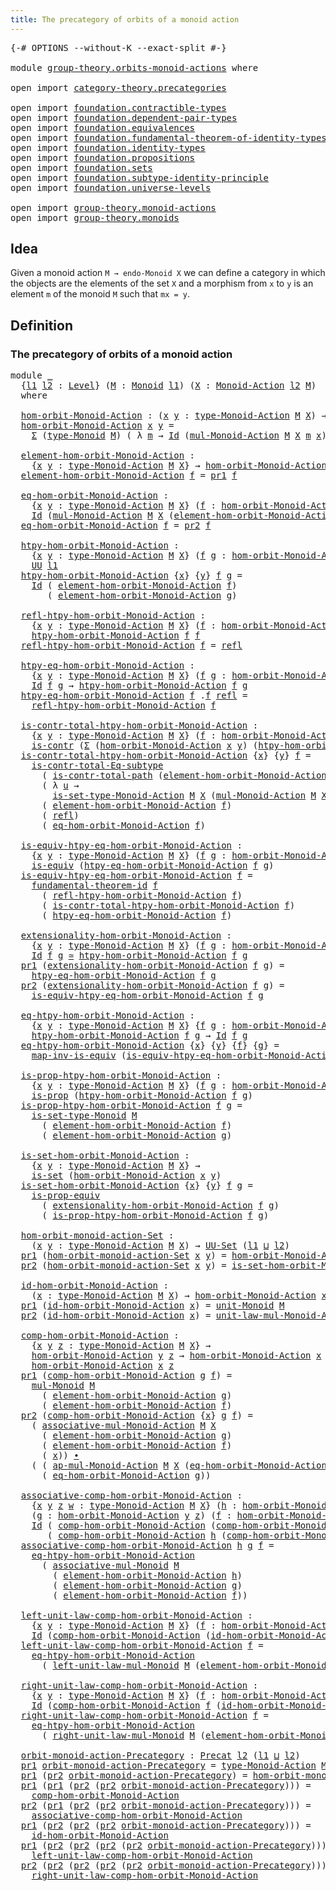 ```yaml
---
title: The precategory of orbits of a monoid action
---
```


<pre class="Agda"><a id="70" class="Symbol">{-#</a> <a id="74" class="Keyword">OPTIONS</a> <a id="82" class="Pragma">--without-K</a> <a id="94" class="Pragma">--exact-split</a> <a id="108" class="Symbol">#-}</a>

<a id="113" class="Keyword">module</a> <a id="120" href="group-theory.orbits-monoid-actions.html" class="Module">group-theory.orbits-monoid-actions</a> <a id="155" class="Keyword">where</a>

<a id="162" class="Keyword">open</a> <a id="167" class="Keyword">import</a> <a id="174" href="category-theory.precategories.html" class="Module">category-theory.precategories</a>

<a id="205" class="Keyword">open</a> <a id="210" class="Keyword">import</a> <a id="217" href="foundation.contractible-types.html" class="Module">foundation.contractible-types</a>
<a id="247" class="Keyword">open</a> <a id="252" class="Keyword">import</a> <a id="259" href="foundation.dependent-pair-types.html" class="Module">foundation.dependent-pair-types</a>
<a id="291" class="Keyword">open</a> <a id="296" class="Keyword">import</a> <a id="303" href="foundation.equivalences.html" class="Module">foundation.equivalences</a>
<a id="327" class="Keyword">open</a> <a id="332" class="Keyword">import</a> <a id="339" href="foundation.fundamental-theorem-of-identity-types.html" class="Module">foundation.fundamental-theorem-of-identity-types</a>
<a id="388" class="Keyword">open</a> <a id="393" class="Keyword">import</a> <a id="400" href="foundation.identity-types.html" class="Module">foundation.identity-types</a>
<a id="426" class="Keyword">open</a> <a id="431" class="Keyword">import</a> <a id="438" href="foundation.propositions.html" class="Module">foundation.propositions</a>
<a id="462" class="Keyword">open</a> <a id="467" class="Keyword">import</a> <a id="474" href="foundation.sets.html" class="Module">foundation.sets</a>
<a id="490" class="Keyword">open</a> <a id="495" class="Keyword">import</a> <a id="502" href="foundation.subtype-identity-principle.html" class="Module">foundation.subtype-identity-principle</a>
<a id="540" class="Keyword">open</a> <a id="545" class="Keyword">import</a> <a id="552" href="foundation.universe-levels.html" class="Module">foundation.universe-levels</a>

<a id="580" class="Keyword">open</a> <a id="585" class="Keyword">import</a> <a id="592" href="group-theory.monoid-actions.html" class="Module">group-theory.monoid-actions</a>
<a id="620" class="Keyword">open</a> <a id="625" class="Keyword">import</a> <a id="632" href="group-theory.monoids.html" class="Module">group-theory.monoids</a>
</pre>
## Idea

Given a monoid action `M → endo-Monoid X` we can define a category in which the objects are the elements of the set `X` and a morphism from `x` to `y` is an element `m` of the monoid `M` such that `mx = y`.

## Definition

### The precategory of orbits of a monoid action

<pre class="Agda"><a id="948" class="Keyword">module</a> <a id="955" href="group-theory.orbits-monoid-actions.html#955" class="Module">_</a>
  <a id="959" class="Symbol">{</a><a id="960" href="group-theory.orbits-monoid-actions.html#960" class="Bound">l1</a> <a id="963" href="group-theory.orbits-monoid-actions.html#963" class="Bound">l2</a> <a id="966" class="Symbol">:</a> <a id="968" href="Agda.Primitive.html#597" class="Postulate">Level</a><a id="973" class="Symbol">}</a> <a id="975" class="Symbol">(</a><a id="976" href="group-theory.orbits-monoid-actions.html#976" class="Bound">M</a> <a id="978" class="Symbol">:</a> <a id="980" href="group-theory.monoids.html#1007" class="Function">Monoid</a> <a id="987" href="group-theory.orbits-monoid-actions.html#960" class="Bound">l1</a><a id="989" class="Symbol">)</a> <a id="991" class="Symbol">(</a><a id="992" href="group-theory.orbits-monoid-actions.html#992" class="Bound">X</a> <a id="994" class="Symbol">:</a> <a id="996" href="group-theory.monoid-actions.html#607" class="Function">Monoid-Action</a> <a id="1010" href="group-theory.orbits-monoid-actions.html#963" class="Bound">l2</a> <a id="1013" href="group-theory.orbits-monoid-actions.html#976" class="Bound">M</a><a id="1014" class="Symbol">)</a>
  <a id="1018" class="Keyword">where</a>

  <a id="1027" href="group-theory.orbits-monoid-actions.html#1027" class="Function">hom-orbit-Monoid-Action</a> <a id="1051" class="Symbol">:</a> <a id="1053" class="Symbol">(</a><a id="1054" href="group-theory.orbits-monoid-actions.html#1054" class="Bound">x</a> <a id="1056" href="group-theory.orbits-monoid-actions.html#1056" class="Bound">y</a> <a id="1058" class="Symbol">:</a> <a id="1060" href="group-theory.monoid-actions.html#894" class="Function">type-Monoid-Action</a> <a id="1079" href="group-theory.orbits-monoid-actions.html#976" class="Bound">M</a> <a id="1081" href="group-theory.orbits-monoid-actions.html#992" class="Bound">X</a><a id="1082" class="Symbol">)</a> <a id="1084" class="Symbol">→</a> <a id="1086" href="foundation-core.universe-levels.html#235" class="Primitive">UU</a> <a id="1089" class="Symbol">(</a><a id="1090" href="group-theory.orbits-monoid-actions.html#960" class="Bound">l1</a> <a id="1093" href="Agda.Primitive.html#810" class="Primitive Operator">⊔</a> <a id="1095" href="group-theory.orbits-monoid-actions.html#963" class="Bound">l2</a><a id="1097" class="Symbol">)</a>
  <a id="1101" href="group-theory.orbits-monoid-actions.html#1027" class="Function">hom-orbit-Monoid-Action</a> <a id="1125" href="group-theory.orbits-monoid-actions.html#1125" class="Bound">x</a> <a id="1127" href="group-theory.orbits-monoid-actions.html#1127" class="Bound">y</a> <a id="1129" class="Symbol">=</a>
    <a id="1135" href="foundation-core.dependent-pair-types.html#515" class="Record">Σ</a> <a id="1137" class="Symbol">(</a><a id="1138" href="group-theory.monoids.html#1182" class="Function">type-Monoid</a> <a id="1150" href="group-theory.orbits-monoid-actions.html#976" class="Bound">M</a><a id="1151" class="Symbol">)</a> <a id="1153" class="Symbol">(</a> <a id="1155" class="Symbol">λ</a> <a id="1157" href="group-theory.orbits-monoid-actions.html#1157" class="Bound">m</a> <a id="1159" class="Symbol">→</a> <a id="1161" href="foundation-core.identity-types.html#1767" class="Datatype">Id</a> <a id="1164" class="Symbol">(</a><a id="1165" href="group-theory.monoid-actions.html#1095" class="Function">mul-Monoid-Action</a> <a id="1183" href="group-theory.orbits-monoid-actions.html#976" class="Bound">M</a> <a id="1185" href="group-theory.orbits-monoid-actions.html#992" class="Bound">X</a> <a id="1187" href="group-theory.orbits-monoid-actions.html#1157" class="Bound">m</a> <a id="1189" href="group-theory.orbits-monoid-actions.html#1125" class="Bound">x</a><a id="1190" class="Symbol">)</a> <a id="1192" href="group-theory.orbits-monoid-actions.html#1127" class="Bound">y</a><a id="1193" class="Symbol">)</a>

  <a id="1198" href="group-theory.orbits-monoid-actions.html#1198" class="Function">element-hom-orbit-Monoid-Action</a> <a id="1230" class="Symbol">:</a>
    <a id="1236" class="Symbol">{</a><a id="1237" href="group-theory.orbits-monoid-actions.html#1237" class="Bound">x</a> <a id="1239" href="group-theory.orbits-monoid-actions.html#1239" class="Bound">y</a> <a id="1241" class="Symbol">:</a> <a id="1243" href="group-theory.monoid-actions.html#894" class="Function">type-Monoid-Action</a> <a id="1262" href="group-theory.orbits-monoid-actions.html#976" class="Bound">M</a> <a id="1264" href="group-theory.orbits-monoid-actions.html#992" class="Bound">X</a><a id="1265" class="Symbol">}</a> <a id="1267" class="Symbol">→</a> <a id="1269" href="group-theory.orbits-monoid-actions.html#1027" class="Function">hom-orbit-Monoid-Action</a> <a id="1293" href="group-theory.orbits-monoid-actions.html#1237" class="Bound">x</a> <a id="1295" href="group-theory.orbits-monoid-actions.html#1239" class="Bound">y</a> <a id="1297" class="Symbol">→</a> <a id="1299" href="group-theory.monoids.html#1182" class="Function">type-Monoid</a> <a id="1311" href="group-theory.orbits-monoid-actions.html#976" class="Bound">M</a>
  <a id="1315" href="group-theory.orbits-monoid-actions.html#1198" class="Function">element-hom-orbit-Monoid-Action</a> <a id="1347" href="group-theory.orbits-monoid-actions.html#1347" class="Bound">f</a> <a id="1349" class="Symbol">=</a> <a id="1351" href="foundation-core.dependent-pair-types.html#605" class="Field">pr1</a> <a id="1355" href="group-theory.orbits-monoid-actions.html#1347" class="Bound">f</a>

  <a id="1360" href="group-theory.orbits-monoid-actions.html#1360" class="Function">eq-hom-orbit-Monoid-Action</a> <a id="1387" class="Symbol">:</a>
    <a id="1393" class="Symbol">{</a><a id="1394" href="group-theory.orbits-monoid-actions.html#1394" class="Bound">x</a> <a id="1396" href="group-theory.orbits-monoid-actions.html#1396" class="Bound">y</a> <a id="1398" class="Symbol">:</a> <a id="1400" href="group-theory.monoid-actions.html#894" class="Function">type-Monoid-Action</a> <a id="1419" href="group-theory.orbits-monoid-actions.html#976" class="Bound">M</a> <a id="1421" href="group-theory.orbits-monoid-actions.html#992" class="Bound">X</a><a id="1422" class="Symbol">}</a> <a id="1424" class="Symbol">(</a><a id="1425" href="group-theory.orbits-monoid-actions.html#1425" class="Bound">f</a> <a id="1427" class="Symbol">:</a> <a id="1429" href="group-theory.orbits-monoid-actions.html#1027" class="Function">hom-orbit-Monoid-Action</a> <a id="1453" href="group-theory.orbits-monoid-actions.html#1394" class="Bound">x</a> <a id="1455" href="group-theory.orbits-monoid-actions.html#1396" class="Bound">y</a><a id="1456" class="Symbol">)</a> <a id="1458" class="Symbol">→</a>
    <a id="1464" href="foundation-core.identity-types.html#1767" class="Datatype">Id</a> <a id="1467" class="Symbol">(</a><a id="1468" href="group-theory.monoid-actions.html#1095" class="Function">mul-Monoid-Action</a> <a id="1486" href="group-theory.orbits-monoid-actions.html#976" class="Bound">M</a> <a id="1488" href="group-theory.orbits-monoid-actions.html#992" class="Bound">X</a> <a id="1490" class="Symbol">(</a><a id="1491" href="group-theory.orbits-monoid-actions.html#1198" class="Function">element-hom-orbit-Monoid-Action</a> <a id="1523" href="group-theory.orbits-monoid-actions.html#1425" class="Bound">f</a><a id="1524" class="Symbol">)</a> <a id="1526" href="group-theory.orbits-monoid-actions.html#1394" class="Bound">x</a><a id="1527" class="Symbol">)</a> <a id="1529" href="group-theory.orbits-monoid-actions.html#1396" class="Bound">y</a>
  <a id="1533" href="group-theory.orbits-monoid-actions.html#1360" class="Function">eq-hom-orbit-Monoid-Action</a> <a id="1560" href="group-theory.orbits-monoid-actions.html#1560" class="Bound">f</a> <a id="1562" class="Symbol">=</a> <a id="1564" href="foundation-core.dependent-pair-types.html#617" class="Field">pr2</a> <a id="1568" href="group-theory.orbits-monoid-actions.html#1560" class="Bound">f</a>

  <a id="1573" href="group-theory.orbits-monoid-actions.html#1573" class="Function">htpy-hom-orbit-Monoid-Action</a> <a id="1602" class="Symbol">:</a>
    <a id="1608" class="Symbol">{</a><a id="1609" href="group-theory.orbits-monoid-actions.html#1609" class="Bound">x</a> <a id="1611" href="group-theory.orbits-monoid-actions.html#1611" class="Bound">y</a> <a id="1613" class="Symbol">:</a> <a id="1615" href="group-theory.monoid-actions.html#894" class="Function">type-Monoid-Action</a> <a id="1634" href="group-theory.orbits-monoid-actions.html#976" class="Bound">M</a> <a id="1636" href="group-theory.orbits-monoid-actions.html#992" class="Bound">X</a><a id="1637" class="Symbol">}</a> <a id="1639" class="Symbol">(</a><a id="1640" href="group-theory.orbits-monoid-actions.html#1640" class="Bound">f</a> <a id="1642" href="group-theory.orbits-monoid-actions.html#1642" class="Bound">g</a> <a id="1644" class="Symbol">:</a> <a id="1646" href="group-theory.orbits-monoid-actions.html#1027" class="Function">hom-orbit-Monoid-Action</a> <a id="1670" href="group-theory.orbits-monoid-actions.html#1609" class="Bound">x</a> <a id="1672" href="group-theory.orbits-monoid-actions.html#1611" class="Bound">y</a><a id="1673" class="Symbol">)</a> <a id="1675" class="Symbol">→</a>
    <a id="1681" href="foundation-core.universe-levels.html#235" class="Primitive">UU</a> <a id="1684" href="group-theory.orbits-monoid-actions.html#960" class="Bound">l1</a>
  <a id="1689" href="group-theory.orbits-monoid-actions.html#1573" class="Function">htpy-hom-orbit-Monoid-Action</a> <a id="1718" class="Symbol">{</a><a id="1719" href="group-theory.orbits-monoid-actions.html#1719" class="Bound">x</a><a id="1720" class="Symbol">}</a> <a id="1722" class="Symbol">{</a><a id="1723" href="group-theory.orbits-monoid-actions.html#1723" class="Bound">y</a><a id="1724" class="Symbol">}</a> <a id="1726" href="group-theory.orbits-monoid-actions.html#1726" class="Bound">f</a> <a id="1728" href="group-theory.orbits-monoid-actions.html#1728" class="Bound">g</a> <a id="1730" class="Symbol">=</a>
    <a id="1736" href="foundation-core.identity-types.html#1767" class="Datatype">Id</a> <a id="1739" class="Symbol">(</a> <a id="1741" href="group-theory.orbits-monoid-actions.html#1198" class="Function">element-hom-orbit-Monoid-Action</a> <a id="1773" href="group-theory.orbits-monoid-actions.html#1726" class="Bound">f</a><a id="1774" class="Symbol">)</a>
       <a id="1783" class="Symbol">(</a> <a id="1785" href="group-theory.orbits-monoid-actions.html#1198" class="Function">element-hom-orbit-Monoid-Action</a> <a id="1817" href="group-theory.orbits-monoid-actions.html#1728" class="Bound">g</a><a id="1818" class="Symbol">)</a>

  <a id="1823" href="group-theory.orbits-monoid-actions.html#1823" class="Function">refl-htpy-hom-orbit-Monoid-Action</a> <a id="1857" class="Symbol">:</a>
    <a id="1863" class="Symbol">{</a><a id="1864" href="group-theory.orbits-monoid-actions.html#1864" class="Bound">x</a> <a id="1866" href="group-theory.orbits-monoid-actions.html#1866" class="Bound">y</a> <a id="1868" class="Symbol">:</a> <a id="1870" href="group-theory.monoid-actions.html#894" class="Function">type-Monoid-Action</a> <a id="1889" href="group-theory.orbits-monoid-actions.html#976" class="Bound">M</a> <a id="1891" href="group-theory.orbits-monoid-actions.html#992" class="Bound">X</a><a id="1892" class="Symbol">}</a> <a id="1894" class="Symbol">(</a><a id="1895" href="group-theory.orbits-monoid-actions.html#1895" class="Bound">f</a> <a id="1897" class="Symbol">:</a> <a id="1899" href="group-theory.orbits-monoid-actions.html#1027" class="Function">hom-orbit-Monoid-Action</a> <a id="1923" href="group-theory.orbits-monoid-actions.html#1864" class="Bound">x</a> <a id="1925" href="group-theory.orbits-monoid-actions.html#1866" class="Bound">y</a><a id="1926" class="Symbol">)</a> <a id="1928" class="Symbol">→</a>
    <a id="1934" href="group-theory.orbits-monoid-actions.html#1573" class="Function">htpy-hom-orbit-Monoid-Action</a> <a id="1963" href="group-theory.orbits-monoid-actions.html#1895" class="Bound">f</a> <a id="1965" href="group-theory.orbits-monoid-actions.html#1895" class="Bound">f</a>
  <a id="1969" href="group-theory.orbits-monoid-actions.html#1823" class="Function">refl-htpy-hom-orbit-Monoid-Action</a> <a id="2003" href="group-theory.orbits-monoid-actions.html#2003" class="Bound">f</a> <a id="2005" class="Symbol">=</a> <a id="2007" href="foundation-core.identity-types.html#1820" class="InductiveConstructor">refl</a>

  <a id="2015" href="group-theory.orbits-monoid-actions.html#2015" class="Function">htpy-eq-hom-orbit-Monoid-Action</a> <a id="2047" class="Symbol">:</a>
    <a id="2053" class="Symbol">{</a><a id="2054" href="group-theory.orbits-monoid-actions.html#2054" class="Bound">x</a> <a id="2056" href="group-theory.orbits-monoid-actions.html#2056" class="Bound">y</a> <a id="2058" class="Symbol">:</a> <a id="2060" href="group-theory.monoid-actions.html#894" class="Function">type-Monoid-Action</a> <a id="2079" href="group-theory.orbits-monoid-actions.html#976" class="Bound">M</a> <a id="2081" href="group-theory.orbits-monoid-actions.html#992" class="Bound">X</a><a id="2082" class="Symbol">}</a> <a id="2084" class="Symbol">(</a><a id="2085" href="group-theory.orbits-monoid-actions.html#2085" class="Bound">f</a> <a id="2087" href="group-theory.orbits-monoid-actions.html#2087" class="Bound">g</a> <a id="2089" class="Symbol">:</a> <a id="2091" href="group-theory.orbits-monoid-actions.html#1027" class="Function">hom-orbit-Monoid-Action</a> <a id="2115" href="group-theory.orbits-monoid-actions.html#2054" class="Bound">x</a> <a id="2117" href="group-theory.orbits-monoid-actions.html#2056" class="Bound">y</a><a id="2118" class="Symbol">)</a> <a id="2120" class="Symbol">→</a>
    <a id="2126" href="foundation-core.identity-types.html#1767" class="Datatype">Id</a> <a id="2129" href="group-theory.orbits-monoid-actions.html#2085" class="Bound">f</a> <a id="2131" href="group-theory.orbits-monoid-actions.html#2087" class="Bound">g</a> <a id="2133" class="Symbol">→</a> <a id="2135" href="group-theory.orbits-monoid-actions.html#1573" class="Function">htpy-hom-orbit-Monoid-Action</a> <a id="2164" href="group-theory.orbits-monoid-actions.html#2085" class="Bound">f</a> <a id="2166" href="group-theory.orbits-monoid-actions.html#2087" class="Bound">g</a>
  <a id="2170" href="group-theory.orbits-monoid-actions.html#2015" class="Function">htpy-eq-hom-orbit-Monoid-Action</a> <a id="2202" href="group-theory.orbits-monoid-actions.html#2202" class="Bound">f</a> <a id="2204" class="DottedPattern Symbol">.</a><a id="2205" href="group-theory.orbits-monoid-actions.html#2202" class="DottedPattern Bound">f</a> <a id="2207" href="foundation-core.identity-types.html#1820" class="InductiveConstructor">refl</a> <a id="2212" class="Symbol">=</a>
    <a id="2218" href="group-theory.orbits-monoid-actions.html#1823" class="Function">refl-htpy-hom-orbit-Monoid-Action</a> <a id="2252" href="group-theory.orbits-monoid-actions.html#2202" class="Bound">f</a>

  <a id="2257" href="group-theory.orbits-monoid-actions.html#2257" class="Function">is-contr-total-htpy-hom-orbit-Monoid-Action</a> <a id="2301" class="Symbol">:</a>
    <a id="2307" class="Symbol">{</a><a id="2308" href="group-theory.orbits-monoid-actions.html#2308" class="Bound">x</a> <a id="2310" href="group-theory.orbits-monoid-actions.html#2310" class="Bound">y</a> <a id="2312" class="Symbol">:</a> <a id="2314" href="group-theory.monoid-actions.html#894" class="Function">type-Monoid-Action</a> <a id="2333" href="group-theory.orbits-monoid-actions.html#976" class="Bound">M</a> <a id="2335" href="group-theory.orbits-monoid-actions.html#992" class="Bound">X</a><a id="2336" class="Symbol">}</a> <a id="2338" class="Symbol">(</a><a id="2339" href="group-theory.orbits-monoid-actions.html#2339" class="Bound">f</a> <a id="2341" class="Symbol">:</a> <a id="2343" href="group-theory.orbits-monoid-actions.html#1027" class="Function">hom-orbit-Monoid-Action</a> <a id="2367" href="group-theory.orbits-monoid-actions.html#2308" class="Bound">x</a> <a id="2369" href="group-theory.orbits-monoid-actions.html#2310" class="Bound">y</a><a id="2370" class="Symbol">)</a> <a id="2372" class="Symbol">→</a>
    <a id="2378" href="foundation-core.contractible-types.html#1006" class="Function">is-contr</a> <a id="2387" class="Symbol">(</a><a id="2388" href="foundation-core.dependent-pair-types.html#515" class="Record">Σ</a> <a id="2390" class="Symbol">(</a><a id="2391" href="group-theory.orbits-monoid-actions.html#1027" class="Function">hom-orbit-Monoid-Action</a> <a id="2415" href="group-theory.orbits-monoid-actions.html#2308" class="Bound">x</a> <a id="2417" href="group-theory.orbits-monoid-actions.html#2310" class="Bound">y</a><a id="2418" class="Symbol">)</a> <a id="2420" class="Symbol">(</a><a id="2421" href="group-theory.orbits-monoid-actions.html#1573" class="Function">htpy-hom-orbit-Monoid-Action</a> <a id="2450" href="group-theory.orbits-monoid-actions.html#2339" class="Bound">f</a><a id="2451" class="Symbol">))</a>
  <a id="2456" href="group-theory.orbits-monoid-actions.html#2257" class="Function">is-contr-total-htpy-hom-orbit-Monoid-Action</a> <a id="2500" class="Symbol">{</a><a id="2501" href="group-theory.orbits-monoid-actions.html#2501" class="Bound">x</a><a id="2502" class="Symbol">}</a> <a id="2504" class="Symbol">{</a><a id="2505" href="group-theory.orbits-monoid-actions.html#2505" class="Bound">y</a><a id="2506" class="Symbol">}</a> <a id="2508" href="group-theory.orbits-monoid-actions.html#2508" class="Bound">f</a> <a id="2510" class="Symbol">=</a>
    <a id="2516" href="foundation-core.subtype-identity-principle.html#1586" class="Function">is-contr-total-Eq-subtype</a>
      <a id="2548" class="Symbol">(</a> <a id="2550" href="foundation-core.contractible-types.html#2046" class="Function">is-contr-total-path</a> <a id="2570" class="Symbol">(</a><a id="2571" href="group-theory.orbits-monoid-actions.html#1198" class="Function">element-hom-orbit-Monoid-Action</a> <a id="2603" href="group-theory.orbits-monoid-actions.html#2508" class="Bound">f</a><a id="2604" class="Symbol">))</a>
      <a id="2613" class="Symbol">(</a> <a id="2615" class="Symbol">λ</a> <a id="2617" href="group-theory.orbits-monoid-actions.html#2617" class="Bound">u</a> <a id="2619" class="Symbol">→</a>
        <a id="2629" href="group-theory.monoid-actions.html#974" class="Function">is-set-type-Monoid-Action</a> <a id="2655" href="group-theory.orbits-monoid-actions.html#976" class="Bound">M</a> <a id="2657" href="group-theory.orbits-monoid-actions.html#992" class="Bound">X</a> <a id="2659" class="Symbol">(</a><a id="2660" href="group-theory.monoid-actions.html#1095" class="Function">mul-Monoid-Action</a> <a id="2678" href="group-theory.orbits-monoid-actions.html#976" class="Bound">M</a> <a id="2680" href="group-theory.orbits-monoid-actions.html#992" class="Bound">X</a> <a id="2682" href="group-theory.orbits-monoid-actions.html#2617" class="Bound">u</a> <a id="2684" href="group-theory.orbits-monoid-actions.html#2501" class="Bound">x</a><a id="2685" class="Symbol">)</a> <a id="2687" href="group-theory.orbits-monoid-actions.html#2505" class="Bound">y</a><a id="2688" class="Symbol">)</a>
      <a id="2696" class="Symbol">(</a> <a id="2698" href="group-theory.orbits-monoid-actions.html#1198" class="Function">element-hom-orbit-Monoid-Action</a> <a id="2730" href="group-theory.orbits-monoid-actions.html#2508" class="Bound">f</a><a id="2731" class="Symbol">)</a>
      <a id="2739" class="Symbol">(</a> <a id="2741" href="foundation-core.identity-types.html#1820" class="InductiveConstructor">refl</a><a id="2745" class="Symbol">)</a>
      <a id="2753" class="Symbol">(</a> <a id="2755" href="group-theory.orbits-monoid-actions.html#1360" class="Function">eq-hom-orbit-Monoid-Action</a> <a id="2782" href="group-theory.orbits-monoid-actions.html#2508" class="Bound">f</a><a id="2783" class="Symbol">)</a>

  <a id="2788" href="group-theory.orbits-monoid-actions.html#2788" class="Function">is-equiv-htpy-eq-hom-orbit-Monoid-Action</a> <a id="2829" class="Symbol">:</a>
    <a id="2835" class="Symbol">{</a><a id="2836" href="group-theory.orbits-monoid-actions.html#2836" class="Bound">x</a> <a id="2838" href="group-theory.orbits-monoid-actions.html#2838" class="Bound">y</a> <a id="2840" class="Symbol">:</a> <a id="2842" href="group-theory.monoid-actions.html#894" class="Function">type-Monoid-Action</a> <a id="2861" href="group-theory.orbits-monoid-actions.html#976" class="Bound">M</a> <a id="2863" href="group-theory.orbits-monoid-actions.html#992" class="Bound">X</a><a id="2864" class="Symbol">}</a> <a id="2866" class="Symbol">(</a><a id="2867" href="group-theory.orbits-monoid-actions.html#2867" class="Bound">f</a> <a id="2869" href="group-theory.orbits-monoid-actions.html#2869" class="Bound">g</a> <a id="2871" class="Symbol">:</a> <a id="2873" href="group-theory.orbits-monoid-actions.html#1027" class="Function">hom-orbit-Monoid-Action</a> <a id="2897" href="group-theory.orbits-monoid-actions.html#2836" class="Bound">x</a> <a id="2899" href="group-theory.orbits-monoid-actions.html#2838" class="Bound">y</a><a id="2900" class="Symbol">)</a> <a id="2902" class="Symbol">→</a>
    <a id="2908" href="foundation-core.equivalences.html#1556" class="Function">is-equiv</a> <a id="2917" class="Symbol">(</a><a id="2918" href="group-theory.orbits-monoid-actions.html#2015" class="Function">htpy-eq-hom-orbit-Monoid-Action</a> <a id="2950" href="group-theory.orbits-monoid-actions.html#2867" class="Bound">f</a> <a id="2952" href="group-theory.orbits-monoid-actions.html#2869" class="Bound">g</a><a id="2953" class="Symbol">)</a>
  <a id="2957" href="group-theory.orbits-monoid-actions.html#2788" class="Function">is-equiv-htpy-eq-hom-orbit-Monoid-Action</a> <a id="2998" href="group-theory.orbits-monoid-actions.html#2998" class="Bound">f</a> <a id="3000" class="Symbol">=</a>
    <a id="3006" href="foundation-core.fundamental-theorem-of-identity-types.html#1904" class="Function">fundamental-theorem-id</a> <a id="3029" href="group-theory.orbits-monoid-actions.html#2998" class="Bound">f</a>
      <a id="3037" class="Symbol">(</a> <a id="3039" href="group-theory.orbits-monoid-actions.html#1823" class="Function">refl-htpy-hom-orbit-Monoid-Action</a> <a id="3073" href="group-theory.orbits-monoid-actions.html#2998" class="Bound">f</a><a id="3074" class="Symbol">)</a>
      <a id="3082" class="Symbol">(</a> <a id="3084" href="group-theory.orbits-monoid-actions.html#2257" class="Function">is-contr-total-htpy-hom-orbit-Monoid-Action</a> <a id="3128" href="group-theory.orbits-monoid-actions.html#2998" class="Bound">f</a><a id="3129" class="Symbol">)</a>
      <a id="3137" class="Symbol">(</a> <a id="3139" href="group-theory.orbits-monoid-actions.html#2015" class="Function">htpy-eq-hom-orbit-Monoid-Action</a> <a id="3171" href="group-theory.orbits-monoid-actions.html#2998" class="Bound">f</a><a id="3172" class="Symbol">)</a>

  <a id="3177" href="group-theory.orbits-monoid-actions.html#3177" class="Function">extensionality-hom-orbit-Monoid-Action</a> <a id="3216" class="Symbol">:</a>
    <a id="3222" class="Symbol">{</a><a id="3223" href="group-theory.orbits-monoid-actions.html#3223" class="Bound">x</a> <a id="3225" href="group-theory.orbits-monoid-actions.html#3225" class="Bound">y</a> <a id="3227" class="Symbol">:</a> <a id="3229" href="group-theory.monoid-actions.html#894" class="Function">type-Monoid-Action</a> <a id="3248" href="group-theory.orbits-monoid-actions.html#976" class="Bound">M</a> <a id="3250" href="group-theory.orbits-monoid-actions.html#992" class="Bound">X</a><a id="3251" class="Symbol">}</a> <a id="3253" class="Symbol">(</a><a id="3254" href="group-theory.orbits-monoid-actions.html#3254" class="Bound">f</a> <a id="3256" href="group-theory.orbits-monoid-actions.html#3256" class="Bound">g</a> <a id="3258" class="Symbol">:</a> <a id="3260" href="group-theory.orbits-monoid-actions.html#1027" class="Function">hom-orbit-Monoid-Action</a> <a id="3284" href="group-theory.orbits-monoid-actions.html#3223" class="Bound">x</a> <a id="3286" href="group-theory.orbits-monoid-actions.html#3225" class="Bound">y</a><a id="3287" class="Symbol">)</a> <a id="3289" class="Symbol">→</a>
    <a id="3295" href="foundation-core.identity-types.html#1767" class="Datatype">Id</a> <a id="3298" href="group-theory.orbits-monoid-actions.html#3254" class="Bound">f</a> <a id="3300" href="group-theory.orbits-monoid-actions.html#3256" class="Bound">g</a> <a id="3302" href="foundation-core.equivalences.html#1621" class="Function Operator">≃</a> <a id="3304" href="group-theory.orbits-monoid-actions.html#1573" class="Function">htpy-hom-orbit-Monoid-Action</a> <a id="3333" href="group-theory.orbits-monoid-actions.html#3254" class="Bound">f</a> <a id="3335" href="group-theory.orbits-monoid-actions.html#3256" class="Bound">g</a>
  <a id="3339" href="foundation-core.dependent-pair-types.html#605" class="Field">pr1</a> <a id="3343" class="Symbol">(</a><a id="3344" href="group-theory.orbits-monoid-actions.html#3177" class="Function">extensionality-hom-orbit-Monoid-Action</a> <a id="3383" href="group-theory.orbits-monoid-actions.html#3383" class="Bound">f</a> <a id="3385" href="group-theory.orbits-monoid-actions.html#3385" class="Bound">g</a><a id="3386" class="Symbol">)</a> <a id="3388" class="Symbol">=</a>
    <a id="3394" href="group-theory.orbits-monoid-actions.html#2015" class="Function">htpy-eq-hom-orbit-Monoid-Action</a> <a id="3426" href="group-theory.orbits-monoid-actions.html#3383" class="Bound">f</a> <a id="3428" href="group-theory.orbits-monoid-actions.html#3385" class="Bound">g</a>
  <a id="3432" href="foundation-core.dependent-pair-types.html#617" class="Field">pr2</a> <a id="3436" class="Symbol">(</a><a id="3437" href="group-theory.orbits-monoid-actions.html#3177" class="Function">extensionality-hom-orbit-Monoid-Action</a> <a id="3476" href="group-theory.orbits-monoid-actions.html#3476" class="Bound">f</a> <a id="3478" href="group-theory.orbits-monoid-actions.html#3478" class="Bound">g</a><a id="3479" class="Symbol">)</a> <a id="3481" class="Symbol">=</a>
    <a id="3487" href="group-theory.orbits-monoid-actions.html#2788" class="Function">is-equiv-htpy-eq-hom-orbit-Monoid-Action</a> <a id="3528" href="group-theory.orbits-monoid-actions.html#3476" class="Bound">f</a> <a id="3530" href="group-theory.orbits-monoid-actions.html#3478" class="Bound">g</a>

  <a id="3535" href="group-theory.orbits-monoid-actions.html#3535" class="Function">eq-htpy-hom-orbit-Monoid-Action</a> <a id="3567" class="Symbol">:</a>
    <a id="3573" class="Symbol">{</a><a id="3574" href="group-theory.orbits-monoid-actions.html#3574" class="Bound">x</a> <a id="3576" href="group-theory.orbits-monoid-actions.html#3576" class="Bound">y</a> <a id="3578" class="Symbol">:</a> <a id="3580" href="group-theory.monoid-actions.html#894" class="Function">type-Monoid-Action</a> <a id="3599" href="group-theory.orbits-monoid-actions.html#976" class="Bound">M</a> <a id="3601" href="group-theory.orbits-monoid-actions.html#992" class="Bound">X</a><a id="3602" class="Symbol">}</a> <a id="3604" class="Symbol">{</a><a id="3605" href="group-theory.orbits-monoid-actions.html#3605" class="Bound">f</a> <a id="3607" href="group-theory.orbits-monoid-actions.html#3607" class="Bound">g</a> <a id="3609" class="Symbol">:</a> <a id="3611" href="group-theory.orbits-monoid-actions.html#1027" class="Function">hom-orbit-Monoid-Action</a> <a id="3635" href="group-theory.orbits-monoid-actions.html#3574" class="Bound">x</a> <a id="3637" href="group-theory.orbits-monoid-actions.html#3576" class="Bound">y</a><a id="3638" class="Symbol">}</a> <a id="3640" class="Symbol">→</a>
    <a id="3646" href="group-theory.orbits-monoid-actions.html#1573" class="Function">htpy-hom-orbit-Monoid-Action</a> <a id="3675" href="group-theory.orbits-monoid-actions.html#3605" class="Bound">f</a> <a id="3677" href="group-theory.orbits-monoid-actions.html#3607" class="Bound">g</a> <a id="3679" class="Symbol">→</a> <a id="3681" href="foundation-core.identity-types.html#1767" class="Datatype">Id</a> <a id="3684" href="group-theory.orbits-monoid-actions.html#3605" class="Bound">f</a> <a id="3686" href="group-theory.orbits-monoid-actions.html#3607" class="Bound">g</a>
  <a id="3690" href="group-theory.orbits-monoid-actions.html#3535" class="Function">eq-htpy-hom-orbit-Monoid-Action</a> <a id="3722" class="Symbol">{</a><a id="3723" href="group-theory.orbits-monoid-actions.html#3723" class="Bound">x</a><a id="3724" class="Symbol">}</a> <a id="3726" class="Symbol">{</a><a id="3727" href="group-theory.orbits-monoid-actions.html#3727" class="Bound">y</a><a id="3728" class="Symbol">}</a> <a id="3730" class="Symbol">{</a><a id="3731" href="group-theory.orbits-monoid-actions.html#3731" class="Bound">f</a><a id="3732" class="Symbol">}</a> <a id="3734" class="Symbol">{</a><a id="3735" href="group-theory.orbits-monoid-actions.html#3735" class="Bound">g</a><a id="3736" class="Symbol">}</a> <a id="3738" class="Symbol">=</a>
    <a id="3744" href="foundation-core.equivalences.html#4187" class="Function">map-inv-is-equiv</a> <a id="3761" class="Symbol">(</a><a id="3762" href="group-theory.orbits-monoid-actions.html#2788" class="Function">is-equiv-htpy-eq-hom-orbit-Monoid-Action</a> <a id="3803" href="group-theory.orbits-monoid-actions.html#3731" class="Bound">f</a> <a id="3805" href="group-theory.orbits-monoid-actions.html#3735" class="Bound">g</a><a id="3806" class="Symbol">)</a>

  <a id="3811" href="group-theory.orbits-monoid-actions.html#3811" class="Function">is-prop-htpy-hom-orbit-Monoid-Action</a> <a id="3848" class="Symbol">:</a>
    <a id="3854" class="Symbol">{</a><a id="3855" href="group-theory.orbits-monoid-actions.html#3855" class="Bound">x</a> <a id="3857" href="group-theory.orbits-monoid-actions.html#3857" class="Bound">y</a> <a id="3859" class="Symbol">:</a> <a id="3861" href="group-theory.monoid-actions.html#894" class="Function">type-Monoid-Action</a> <a id="3880" href="group-theory.orbits-monoid-actions.html#976" class="Bound">M</a> <a id="3882" href="group-theory.orbits-monoid-actions.html#992" class="Bound">X</a><a id="3883" class="Symbol">}</a> <a id="3885" class="Symbol">(</a><a id="3886" href="group-theory.orbits-monoid-actions.html#3886" class="Bound">f</a> <a id="3888" href="group-theory.orbits-monoid-actions.html#3888" class="Bound">g</a> <a id="3890" class="Symbol">:</a> <a id="3892" href="group-theory.orbits-monoid-actions.html#1027" class="Function">hom-orbit-Monoid-Action</a> <a id="3916" href="group-theory.orbits-monoid-actions.html#3855" class="Bound">x</a> <a id="3918" href="group-theory.orbits-monoid-actions.html#3857" class="Bound">y</a><a id="3919" class="Symbol">)</a> <a id="3921" class="Symbol">→</a>
    <a id="3927" href="foundation-core.propositions.html#1309" class="Function">is-prop</a> <a id="3935" class="Symbol">(</a><a id="3936" href="group-theory.orbits-monoid-actions.html#1573" class="Function">htpy-hom-orbit-Monoid-Action</a> <a id="3965" href="group-theory.orbits-monoid-actions.html#3886" class="Bound">f</a> <a id="3967" href="group-theory.orbits-monoid-actions.html#3888" class="Bound">g</a><a id="3968" class="Symbol">)</a>
  <a id="3972" href="group-theory.orbits-monoid-actions.html#3811" class="Function">is-prop-htpy-hom-orbit-Monoid-Action</a> <a id="4009" href="group-theory.orbits-monoid-actions.html#4009" class="Bound">f</a> <a id="4011" href="group-theory.orbits-monoid-actions.html#4011" class="Bound">g</a> <a id="4013" class="Symbol">=</a>
    <a id="4019" href="group-theory.monoids.html#1385" class="Function">is-set-type-Monoid</a> <a id="4038" href="group-theory.orbits-monoid-actions.html#976" class="Bound">M</a>
      <a id="4046" class="Symbol">(</a> <a id="4048" href="group-theory.orbits-monoid-actions.html#1198" class="Function">element-hom-orbit-Monoid-Action</a> <a id="4080" href="group-theory.orbits-monoid-actions.html#4009" class="Bound">f</a><a id="4081" class="Symbol">)</a>
      <a id="4089" class="Symbol">(</a> <a id="4091" href="group-theory.orbits-monoid-actions.html#1198" class="Function">element-hom-orbit-Monoid-Action</a> <a id="4123" href="group-theory.orbits-monoid-actions.html#4011" class="Bound">g</a><a id="4124" class="Symbol">)</a>

  <a id="4129" href="group-theory.orbits-monoid-actions.html#4129" class="Function">is-set-hom-orbit-Monoid-Action</a> <a id="4160" class="Symbol">:</a>
    <a id="4166" class="Symbol">{</a><a id="4167" href="group-theory.orbits-monoid-actions.html#4167" class="Bound">x</a> <a id="4169" href="group-theory.orbits-monoid-actions.html#4169" class="Bound">y</a> <a id="4171" class="Symbol">:</a> <a id="4173" href="group-theory.monoid-actions.html#894" class="Function">type-Monoid-Action</a> <a id="4192" href="group-theory.orbits-monoid-actions.html#976" class="Bound">M</a> <a id="4194" href="group-theory.orbits-monoid-actions.html#992" class="Bound">X</a><a id="4195" class="Symbol">}</a> <a id="4197" class="Symbol">→</a>
    <a id="4203" href="foundation-core.sets.html#1113" class="Function">is-set</a> <a id="4210" class="Symbol">(</a><a id="4211" href="group-theory.orbits-monoid-actions.html#1027" class="Function">hom-orbit-Monoid-Action</a> <a id="4235" href="group-theory.orbits-monoid-actions.html#4167" class="Bound">x</a> <a id="4237" href="group-theory.orbits-monoid-actions.html#4169" class="Bound">y</a><a id="4238" class="Symbol">)</a>
  <a id="4242" href="group-theory.orbits-monoid-actions.html#4129" class="Function">is-set-hom-orbit-Monoid-Action</a> <a id="4273" class="Symbol">{</a><a id="4274" href="group-theory.orbits-monoid-actions.html#4274" class="Bound">x</a><a id="4275" class="Symbol">}</a> <a id="4277" class="Symbol">{</a><a id="4278" href="group-theory.orbits-monoid-actions.html#4278" class="Bound">y</a><a id="4279" class="Symbol">}</a> <a id="4281" href="group-theory.orbits-monoid-actions.html#4281" class="Bound">f</a> <a id="4283" href="group-theory.orbits-monoid-actions.html#4283" class="Bound">g</a> <a id="4285" class="Symbol">=</a>
    <a id="4291" href="foundation-core.propositions.html#4526" class="Function">is-prop-equiv</a>
      <a id="4311" class="Symbol">(</a> <a id="4313" href="group-theory.orbits-monoid-actions.html#3177" class="Function">extensionality-hom-orbit-Monoid-Action</a> <a id="4352" href="group-theory.orbits-monoid-actions.html#4281" class="Bound">f</a> <a id="4354" href="group-theory.orbits-monoid-actions.html#4283" class="Bound">g</a><a id="4355" class="Symbol">)</a>
      <a id="4363" class="Symbol">(</a> <a id="4365" href="group-theory.orbits-monoid-actions.html#3811" class="Function">is-prop-htpy-hom-orbit-Monoid-Action</a> <a id="4402" href="group-theory.orbits-monoid-actions.html#4281" class="Bound">f</a> <a id="4404" href="group-theory.orbits-monoid-actions.html#4283" class="Bound">g</a><a id="4405" class="Symbol">)</a>

  <a id="4410" href="group-theory.orbits-monoid-actions.html#4410" class="Function">hom-orbit-monoid-action-Set</a> <a id="4438" class="Symbol">:</a>
    <a id="4444" class="Symbol">(</a><a id="4445" href="group-theory.orbits-monoid-actions.html#4445" class="Bound">x</a> <a id="4447" href="group-theory.orbits-monoid-actions.html#4447" class="Bound">y</a> <a id="4449" class="Symbol">:</a> <a id="4451" href="group-theory.monoid-actions.html#894" class="Function">type-Monoid-Action</a> <a id="4470" href="group-theory.orbits-monoid-actions.html#976" class="Bound">M</a> <a id="4472" href="group-theory.orbits-monoid-actions.html#992" class="Bound">X</a><a id="4473" class="Symbol">)</a> <a id="4475" class="Symbol">→</a> <a id="4477" href="foundation-core.sets.html#1190" class="Function">UU-Set</a> <a id="4484" class="Symbol">(</a><a id="4485" href="group-theory.orbits-monoid-actions.html#960" class="Bound">l1</a> <a id="4488" href="Agda.Primitive.html#810" class="Primitive Operator">⊔</a> <a id="4490" href="group-theory.orbits-monoid-actions.html#963" class="Bound">l2</a><a id="4492" class="Symbol">)</a>
  <a id="4496" href="foundation-core.dependent-pair-types.html#605" class="Field">pr1</a> <a id="4500" class="Symbol">(</a><a id="4501" href="group-theory.orbits-monoid-actions.html#4410" class="Function">hom-orbit-monoid-action-Set</a> <a id="4529" href="group-theory.orbits-monoid-actions.html#4529" class="Bound">x</a> <a id="4531" href="group-theory.orbits-monoid-actions.html#4531" class="Bound">y</a><a id="4532" class="Symbol">)</a> <a id="4534" class="Symbol">=</a> <a id="4536" href="group-theory.orbits-monoid-actions.html#1027" class="Function">hom-orbit-Monoid-Action</a> <a id="4560" href="group-theory.orbits-monoid-actions.html#4529" class="Bound">x</a> <a id="4562" href="group-theory.orbits-monoid-actions.html#4531" class="Bound">y</a>
  <a id="4566" href="foundation-core.dependent-pair-types.html#617" class="Field">pr2</a> <a id="4570" class="Symbol">(</a><a id="4571" href="group-theory.orbits-monoid-actions.html#4410" class="Function">hom-orbit-monoid-action-Set</a> <a id="4599" href="group-theory.orbits-monoid-actions.html#4599" class="Bound">x</a> <a id="4601" href="group-theory.orbits-monoid-actions.html#4601" class="Bound">y</a><a id="4602" class="Symbol">)</a> <a id="4604" class="Symbol">=</a> <a id="4606" href="group-theory.orbits-monoid-actions.html#4129" class="Function">is-set-hom-orbit-Monoid-Action</a>

  <a id="4640" href="group-theory.orbits-monoid-actions.html#4640" class="Function">id-hom-orbit-Monoid-Action</a> <a id="4667" class="Symbol">:</a>
    <a id="4673" class="Symbol">(</a><a id="4674" href="group-theory.orbits-monoid-actions.html#4674" class="Bound">x</a> <a id="4676" class="Symbol">:</a> <a id="4678" href="group-theory.monoid-actions.html#894" class="Function">type-Monoid-Action</a> <a id="4697" href="group-theory.orbits-monoid-actions.html#976" class="Bound">M</a> <a id="4699" href="group-theory.orbits-monoid-actions.html#992" class="Bound">X</a><a id="4700" class="Symbol">)</a> <a id="4702" class="Symbol">→</a> <a id="4704" href="group-theory.orbits-monoid-actions.html#1027" class="Function">hom-orbit-Monoid-Action</a> <a id="4728" href="group-theory.orbits-monoid-actions.html#4674" class="Bound">x</a> <a id="4730" href="group-theory.orbits-monoid-actions.html#4674" class="Bound">x</a>
  <a id="4734" href="foundation-core.dependent-pair-types.html#605" class="Field">pr1</a> <a id="4738" class="Symbol">(</a><a id="4739" href="group-theory.orbits-monoid-actions.html#4640" class="Function">id-hom-orbit-Monoid-Action</a> <a id="4766" href="group-theory.orbits-monoid-actions.html#4766" class="Bound">x</a><a id="4767" class="Symbol">)</a> <a id="4769" class="Symbol">=</a> <a id="4771" href="group-theory.monoids.html#2031" class="Function">unit-Monoid</a> <a id="4783" href="group-theory.orbits-monoid-actions.html#976" class="Bound">M</a>
  <a id="4787" href="foundation-core.dependent-pair-types.html#617" class="Field">pr2</a> <a id="4791" class="Symbol">(</a><a id="4792" href="group-theory.orbits-monoid-actions.html#4640" class="Function">id-hom-orbit-Monoid-Action</a> <a id="4819" href="group-theory.orbits-monoid-actions.html#4819" class="Bound">x</a><a id="4820" class="Symbol">)</a> <a id="4822" class="Symbol">=</a> <a id="4824" href="group-theory.monoid-actions.html#1891" class="Function">unit-law-mul-Monoid-Action</a> <a id="4851" href="group-theory.orbits-monoid-actions.html#976" class="Bound">M</a> <a id="4853" href="group-theory.orbits-monoid-actions.html#992" class="Bound">X</a> <a id="4855" href="group-theory.orbits-monoid-actions.html#4819" class="Bound">x</a>

  <a id="4860" href="group-theory.orbits-monoid-actions.html#4860" class="Function">comp-hom-orbit-Monoid-Action</a> <a id="4889" class="Symbol">:</a>
    <a id="4895" class="Symbol">{</a><a id="4896" href="group-theory.orbits-monoid-actions.html#4896" class="Bound">x</a> <a id="4898" href="group-theory.orbits-monoid-actions.html#4898" class="Bound">y</a> <a id="4900" href="group-theory.orbits-monoid-actions.html#4900" class="Bound">z</a> <a id="4902" class="Symbol">:</a> <a id="4904" href="group-theory.monoid-actions.html#894" class="Function">type-Monoid-Action</a> <a id="4923" href="group-theory.orbits-monoid-actions.html#976" class="Bound">M</a> <a id="4925" href="group-theory.orbits-monoid-actions.html#992" class="Bound">X</a><a id="4926" class="Symbol">}</a> <a id="4928" class="Symbol">→</a>
    <a id="4934" href="group-theory.orbits-monoid-actions.html#1027" class="Function">hom-orbit-Monoid-Action</a> <a id="4958" href="group-theory.orbits-monoid-actions.html#4898" class="Bound">y</a> <a id="4960" href="group-theory.orbits-monoid-actions.html#4900" class="Bound">z</a> <a id="4962" class="Symbol">→</a> <a id="4964" href="group-theory.orbits-monoid-actions.html#1027" class="Function">hom-orbit-Monoid-Action</a> <a id="4988" href="group-theory.orbits-monoid-actions.html#4896" class="Bound">x</a> <a id="4990" href="group-theory.orbits-monoid-actions.html#4898" class="Bound">y</a> <a id="4992" class="Symbol">→</a>
    <a id="4998" href="group-theory.orbits-monoid-actions.html#1027" class="Function">hom-orbit-Monoid-Action</a> <a id="5022" href="group-theory.orbits-monoid-actions.html#4896" class="Bound">x</a> <a id="5024" href="group-theory.orbits-monoid-actions.html#4900" class="Bound">z</a>
  <a id="5028" href="foundation-core.dependent-pair-types.html#605" class="Field">pr1</a> <a id="5032" class="Symbol">(</a><a id="5033" href="group-theory.orbits-monoid-actions.html#4860" class="Function">comp-hom-orbit-Monoid-Action</a> <a id="5062" href="group-theory.orbits-monoid-actions.html#5062" class="Bound">g</a> <a id="5064" href="group-theory.orbits-monoid-actions.html#5064" class="Bound">f</a><a id="5065" class="Symbol">)</a> <a id="5067" class="Symbol">=</a>
    <a id="5073" href="group-theory.monoids.html#1527" class="Function">mul-Monoid</a> <a id="5084" href="group-theory.orbits-monoid-actions.html#976" class="Bound">M</a>
      <a id="5092" class="Symbol">(</a> <a id="5094" href="group-theory.orbits-monoid-actions.html#1198" class="Function">element-hom-orbit-Monoid-Action</a> <a id="5126" href="group-theory.orbits-monoid-actions.html#5062" class="Bound">g</a><a id="5127" class="Symbol">)</a>
      <a id="5135" class="Symbol">(</a> <a id="5137" href="group-theory.orbits-monoid-actions.html#1198" class="Function">element-hom-orbit-Monoid-Action</a> <a id="5169" href="group-theory.orbits-monoid-actions.html#5064" class="Bound">f</a><a id="5170" class="Symbol">)</a>
  <a id="5174" href="foundation-core.dependent-pair-types.html#617" class="Field">pr2</a> <a id="5178" class="Symbol">(</a><a id="5179" href="group-theory.orbits-monoid-actions.html#4860" class="Function">comp-hom-orbit-Monoid-Action</a> <a id="5208" class="Symbol">{</a><a id="5209" href="group-theory.orbits-monoid-actions.html#5209" class="Bound">x</a><a id="5210" class="Symbol">}</a> <a id="5212" href="group-theory.orbits-monoid-actions.html#5212" class="Bound">g</a> <a id="5214" href="group-theory.orbits-monoid-actions.html#5214" class="Bound">f</a><a id="5215" class="Symbol">)</a> <a id="5217" class="Symbol">=</a>
    <a id="5223" class="Symbol">(</a> <a id="5225" href="group-theory.monoid-actions.html#1630" class="Function">associative-mul-Monoid-Action</a> <a id="5255" href="group-theory.orbits-monoid-actions.html#976" class="Bound">M</a> <a id="5257" href="group-theory.orbits-monoid-actions.html#992" class="Bound">X</a>
      <a id="5265" class="Symbol">(</a> <a id="5267" href="group-theory.orbits-monoid-actions.html#1198" class="Function">element-hom-orbit-Monoid-Action</a> <a id="5299" href="group-theory.orbits-monoid-actions.html#5212" class="Bound">g</a><a id="5300" class="Symbol">)</a>
      <a id="5308" class="Symbol">(</a> <a id="5310" href="group-theory.orbits-monoid-actions.html#1198" class="Function">element-hom-orbit-Monoid-Action</a> <a id="5342" href="group-theory.orbits-monoid-actions.html#5214" class="Bound">f</a><a id="5343" class="Symbol">)</a>
      <a id="5351" class="Symbol">(</a> <a id="5353" href="group-theory.orbits-monoid-actions.html#5209" class="Bound">x</a><a id="5354" class="Symbol">))</a> <a id="5357" href="foundation-core.identity-types.html#2425" class="Function Operator">∙</a>
    <a id="5363" class="Symbol">(</a> <a id="5365" class="Symbol">(</a> <a id="5367" href="group-theory.monoid-actions.html#1214" class="Function">ap-mul-Monoid-Action</a> <a id="5388" href="group-theory.orbits-monoid-actions.html#976" class="Bound">M</a> <a id="5390" href="group-theory.orbits-monoid-actions.html#992" class="Bound">X</a> <a id="5392" class="Symbol">(</a><a id="5393" href="group-theory.orbits-monoid-actions.html#1360" class="Function">eq-hom-orbit-Monoid-Action</a> <a id="5420" href="group-theory.orbits-monoid-actions.html#5214" class="Bound">f</a><a id="5421" class="Symbol">))</a> <a id="5424" href="foundation-core.identity-types.html#2425" class="Function Operator">∙</a>
      <a id="5432" class="Symbol">(</a> <a id="5434" href="group-theory.orbits-monoid-actions.html#1360" class="Function">eq-hom-orbit-Monoid-Action</a> <a id="5461" href="group-theory.orbits-monoid-actions.html#5212" class="Bound">g</a><a id="5462" class="Symbol">))</a>

  <a id="5468" href="group-theory.orbits-monoid-actions.html#5468" class="Function">associative-comp-hom-orbit-Monoid-Action</a> <a id="5509" class="Symbol">:</a>
    <a id="5515" class="Symbol">{</a><a id="5516" href="group-theory.orbits-monoid-actions.html#5516" class="Bound">x</a> <a id="5518" href="group-theory.orbits-monoid-actions.html#5518" class="Bound">y</a> <a id="5520" href="group-theory.orbits-monoid-actions.html#5520" class="Bound">z</a> <a id="5522" href="group-theory.orbits-monoid-actions.html#5522" class="Bound">w</a> <a id="5524" class="Symbol">:</a> <a id="5526" href="group-theory.monoid-actions.html#894" class="Function">type-Monoid-Action</a> <a id="5545" href="group-theory.orbits-monoid-actions.html#976" class="Bound">M</a> <a id="5547" href="group-theory.orbits-monoid-actions.html#992" class="Bound">X</a><a id="5548" class="Symbol">}</a> <a id="5550" class="Symbol">(</a><a id="5551" href="group-theory.orbits-monoid-actions.html#5551" class="Bound">h</a> <a id="5553" class="Symbol">:</a> <a id="5555" href="group-theory.orbits-monoid-actions.html#1027" class="Function">hom-orbit-Monoid-Action</a> <a id="5579" href="group-theory.orbits-monoid-actions.html#5520" class="Bound">z</a> <a id="5581" href="group-theory.orbits-monoid-actions.html#5522" class="Bound">w</a><a id="5582" class="Symbol">)</a>
    <a id="5588" class="Symbol">(</a><a id="5589" href="group-theory.orbits-monoid-actions.html#5589" class="Bound">g</a> <a id="5591" class="Symbol">:</a> <a id="5593" href="group-theory.orbits-monoid-actions.html#1027" class="Function">hom-orbit-Monoid-Action</a> <a id="5617" href="group-theory.orbits-monoid-actions.html#5518" class="Bound">y</a> <a id="5619" href="group-theory.orbits-monoid-actions.html#5520" class="Bound">z</a><a id="5620" class="Symbol">)</a> <a id="5622" class="Symbol">(</a><a id="5623" href="group-theory.orbits-monoid-actions.html#5623" class="Bound">f</a> <a id="5625" class="Symbol">:</a> <a id="5627" href="group-theory.orbits-monoid-actions.html#1027" class="Function">hom-orbit-Monoid-Action</a> <a id="5651" href="group-theory.orbits-monoid-actions.html#5516" class="Bound">x</a> <a id="5653" href="group-theory.orbits-monoid-actions.html#5518" class="Bound">y</a><a id="5654" class="Symbol">)</a> <a id="5656" class="Symbol">→</a>
    <a id="5662" href="foundation-core.identity-types.html#1767" class="Datatype">Id</a> <a id="5665" class="Symbol">(</a> <a id="5667" href="group-theory.orbits-monoid-actions.html#4860" class="Function">comp-hom-orbit-Monoid-Action</a> <a id="5696" class="Symbol">(</a><a id="5697" href="group-theory.orbits-monoid-actions.html#4860" class="Function">comp-hom-orbit-Monoid-Action</a> <a id="5726" href="group-theory.orbits-monoid-actions.html#5551" class="Bound">h</a> <a id="5728" href="group-theory.orbits-monoid-actions.html#5589" class="Bound">g</a><a id="5729" class="Symbol">)</a> <a id="5731" href="group-theory.orbits-monoid-actions.html#5623" class="Bound">f</a><a id="5732" class="Symbol">)</a>
       <a id="5741" class="Symbol">(</a> <a id="5743" href="group-theory.orbits-monoid-actions.html#4860" class="Function">comp-hom-orbit-Monoid-Action</a> <a id="5772" href="group-theory.orbits-monoid-actions.html#5551" class="Bound">h</a> <a id="5774" class="Symbol">(</a><a id="5775" href="group-theory.orbits-monoid-actions.html#4860" class="Function">comp-hom-orbit-Monoid-Action</a> <a id="5804" href="group-theory.orbits-monoid-actions.html#5589" class="Bound">g</a> <a id="5806" href="group-theory.orbits-monoid-actions.html#5623" class="Bound">f</a><a id="5807" class="Symbol">))</a>
  <a id="5812" href="group-theory.orbits-monoid-actions.html#5468" class="Function">associative-comp-hom-orbit-Monoid-Action</a> <a id="5853" href="group-theory.orbits-monoid-actions.html#5853" class="Bound">h</a> <a id="5855" href="group-theory.orbits-monoid-actions.html#5855" class="Bound">g</a> <a id="5857" href="group-theory.orbits-monoid-actions.html#5857" class="Bound">f</a> <a id="5859" class="Symbol">=</a>
    <a id="5865" href="group-theory.orbits-monoid-actions.html#3535" class="Function">eq-htpy-hom-orbit-Monoid-Action</a>
      <a id="5903" class="Symbol">(</a> <a id="5905" href="group-theory.monoids.html#1797" class="Function">associative-mul-Monoid</a> <a id="5928" href="group-theory.orbits-monoid-actions.html#976" class="Bound">M</a>
        <a id="5938" class="Symbol">(</a> <a id="5940" href="group-theory.orbits-monoid-actions.html#1198" class="Function">element-hom-orbit-Monoid-Action</a> <a id="5972" href="group-theory.orbits-monoid-actions.html#5853" class="Bound">h</a><a id="5973" class="Symbol">)</a>
        <a id="5983" class="Symbol">(</a> <a id="5985" href="group-theory.orbits-monoid-actions.html#1198" class="Function">element-hom-orbit-Monoid-Action</a> <a id="6017" href="group-theory.orbits-monoid-actions.html#5855" class="Bound">g</a><a id="6018" class="Symbol">)</a>
        <a id="6028" class="Symbol">(</a> <a id="6030" href="group-theory.orbits-monoid-actions.html#1198" class="Function">element-hom-orbit-Monoid-Action</a> <a id="6062" href="group-theory.orbits-monoid-actions.html#5857" class="Bound">f</a><a id="6063" class="Symbol">))</a>

  <a id="6069" href="group-theory.orbits-monoid-actions.html#6069" class="Function">left-unit-law-comp-hom-orbit-Monoid-Action</a> <a id="6112" class="Symbol">:</a>
    <a id="6118" class="Symbol">{</a><a id="6119" href="group-theory.orbits-monoid-actions.html#6119" class="Bound">x</a> <a id="6121" href="group-theory.orbits-monoid-actions.html#6121" class="Bound">y</a> <a id="6123" class="Symbol">:</a> <a id="6125" href="group-theory.monoid-actions.html#894" class="Function">type-Monoid-Action</a> <a id="6144" href="group-theory.orbits-monoid-actions.html#976" class="Bound">M</a> <a id="6146" href="group-theory.orbits-monoid-actions.html#992" class="Bound">X</a><a id="6147" class="Symbol">}</a> <a id="6149" class="Symbol">(</a><a id="6150" href="group-theory.orbits-monoid-actions.html#6150" class="Bound">f</a> <a id="6152" class="Symbol">:</a> <a id="6154" href="group-theory.orbits-monoid-actions.html#1027" class="Function">hom-orbit-Monoid-Action</a> <a id="6178" href="group-theory.orbits-monoid-actions.html#6119" class="Bound">x</a> <a id="6180" href="group-theory.orbits-monoid-actions.html#6121" class="Bound">y</a><a id="6181" class="Symbol">)</a> <a id="6183" class="Symbol">→</a>
    <a id="6189" href="foundation-core.identity-types.html#1767" class="Datatype">Id</a> <a id="6192" class="Symbol">(</a><a id="6193" href="group-theory.orbits-monoid-actions.html#4860" class="Function">comp-hom-orbit-Monoid-Action</a> <a id="6222" class="Symbol">(</a><a id="6223" href="group-theory.orbits-monoid-actions.html#4640" class="Function">id-hom-orbit-Monoid-Action</a> <a id="6250" href="group-theory.orbits-monoid-actions.html#6121" class="Bound">y</a><a id="6251" class="Symbol">)</a> <a id="6253" href="group-theory.orbits-monoid-actions.html#6150" class="Bound">f</a><a id="6254" class="Symbol">)</a> <a id="6256" href="group-theory.orbits-monoid-actions.html#6150" class="Bound">f</a>
  <a id="6260" href="group-theory.orbits-monoid-actions.html#6069" class="Function">left-unit-law-comp-hom-orbit-Monoid-Action</a> <a id="6303" href="group-theory.orbits-monoid-actions.html#6303" class="Bound">f</a> <a id="6305" class="Symbol">=</a>
    <a id="6311" href="group-theory.orbits-monoid-actions.html#3535" class="Function">eq-htpy-hom-orbit-Monoid-Action</a>
      <a id="6349" class="Symbol">(</a> <a id="6351" href="group-theory.monoids.html#2119" class="Function">left-unit-law-mul-Monoid</a> <a id="6376" href="group-theory.orbits-monoid-actions.html#976" class="Bound">M</a> <a id="6378" class="Symbol">(</a><a id="6379" href="group-theory.orbits-monoid-actions.html#1198" class="Function">element-hom-orbit-Monoid-Action</a> <a id="6411" href="group-theory.orbits-monoid-actions.html#6303" class="Bound">f</a><a id="6412" class="Symbol">))</a>

  <a id="6418" href="group-theory.orbits-monoid-actions.html#6418" class="Function">right-unit-law-comp-hom-orbit-Monoid-Action</a> <a id="6462" class="Symbol">:</a>
    <a id="6468" class="Symbol">{</a><a id="6469" href="group-theory.orbits-monoid-actions.html#6469" class="Bound">x</a> <a id="6471" href="group-theory.orbits-monoid-actions.html#6471" class="Bound">y</a> <a id="6473" class="Symbol">:</a> <a id="6475" href="group-theory.monoid-actions.html#894" class="Function">type-Monoid-Action</a> <a id="6494" href="group-theory.orbits-monoid-actions.html#976" class="Bound">M</a> <a id="6496" href="group-theory.orbits-monoid-actions.html#992" class="Bound">X</a><a id="6497" class="Symbol">}</a> <a id="6499" class="Symbol">(</a><a id="6500" href="group-theory.orbits-monoid-actions.html#6500" class="Bound">f</a> <a id="6502" class="Symbol">:</a> <a id="6504" href="group-theory.orbits-monoid-actions.html#1027" class="Function">hom-orbit-Monoid-Action</a> <a id="6528" href="group-theory.orbits-monoid-actions.html#6469" class="Bound">x</a> <a id="6530" href="group-theory.orbits-monoid-actions.html#6471" class="Bound">y</a><a id="6531" class="Symbol">)</a> <a id="6533" class="Symbol">→</a>
    <a id="6539" href="foundation-core.identity-types.html#1767" class="Datatype">Id</a> <a id="6542" class="Symbol">(</a><a id="6543" href="group-theory.orbits-monoid-actions.html#4860" class="Function">comp-hom-orbit-Monoid-Action</a> <a id="6572" href="group-theory.orbits-monoid-actions.html#6500" class="Bound">f</a> <a id="6574" class="Symbol">(</a><a id="6575" href="group-theory.orbits-monoid-actions.html#4640" class="Function">id-hom-orbit-Monoid-Action</a> <a id="6602" href="group-theory.orbits-monoid-actions.html#6469" class="Bound">x</a><a id="6603" class="Symbol">))</a> <a id="6606" href="group-theory.orbits-monoid-actions.html#6500" class="Bound">f</a>
  <a id="6610" href="group-theory.orbits-monoid-actions.html#6418" class="Function">right-unit-law-comp-hom-orbit-Monoid-Action</a> <a id="6654" href="group-theory.orbits-monoid-actions.html#6654" class="Bound">f</a> <a id="6656" class="Symbol">=</a>
    <a id="6662" href="group-theory.orbits-monoid-actions.html#3535" class="Function">eq-htpy-hom-orbit-Monoid-Action</a>
      <a id="6700" class="Symbol">(</a> <a id="6702" href="group-theory.monoids.html#2285" class="Function">right-unit-law-mul-Monoid</a> <a id="6728" href="group-theory.orbits-monoid-actions.html#976" class="Bound">M</a> <a id="6730" class="Symbol">(</a><a id="6731" href="group-theory.orbits-monoid-actions.html#1198" class="Function">element-hom-orbit-Monoid-Action</a> <a id="6763" href="group-theory.orbits-monoid-actions.html#6654" class="Bound">f</a><a id="6764" class="Symbol">))</a>

  <a id="6770" href="group-theory.orbits-monoid-actions.html#6770" class="Function">orbit-monoid-action-Precategory</a> <a id="6802" class="Symbol">:</a> <a id="6804" href="category-theory.precategories.html#2237" class="Function">Precat</a> <a id="6811" href="group-theory.orbits-monoid-actions.html#963" class="Bound">l2</a> <a id="6814" class="Symbol">(</a><a id="6815" href="group-theory.orbits-monoid-actions.html#960" class="Bound">l1</a> <a id="6818" href="Agda.Primitive.html#810" class="Primitive Operator">⊔</a> <a id="6820" href="group-theory.orbits-monoid-actions.html#963" class="Bound">l2</a><a id="6822" class="Symbol">)</a>
  <a id="6826" href="foundation-core.dependent-pair-types.html#605" class="Field">pr1</a> <a id="6830" href="group-theory.orbits-monoid-actions.html#6770" class="Function">orbit-monoid-action-Precategory</a> <a id="6862" class="Symbol">=</a> <a id="6864" href="group-theory.monoid-actions.html#894" class="Function">type-Monoid-Action</a> <a id="6883" href="group-theory.orbits-monoid-actions.html#976" class="Bound">M</a> <a id="6885" href="group-theory.orbits-monoid-actions.html#992" class="Bound">X</a>
  <a id="6889" href="foundation-core.dependent-pair-types.html#605" class="Field">pr1</a> <a id="6893" class="Symbol">(</a><a id="6894" href="foundation-core.dependent-pair-types.html#617" class="Field">pr2</a> <a id="6898" href="group-theory.orbits-monoid-actions.html#6770" class="Function">orbit-monoid-action-Precategory</a><a id="6929" class="Symbol">)</a> <a id="6931" class="Symbol">=</a> <a id="6933" href="group-theory.orbits-monoid-actions.html#4410" class="Function">hom-orbit-monoid-action-Set</a>
  <a id="6963" href="foundation-core.dependent-pair-types.html#605" class="Field">pr1</a> <a id="6967" class="Symbol">(</a><a id="6968" href="foundation-core.dependent-pair-types.html#605" class="Field">pr1</a> <a id="6972" class="Symbol">(</a><a id="6973" href="foundation-core.dependent-pair-types.html#617" class="Field">pr2</a> <a id="6977" class="Symbol">(</a><a id="6978" href="foundation-core.dependent-pair-types.html#617" class="Field">pr2</a> <a id="6982" href="group-theory.orbits-monoid-actions.html#6770" class="Function">orbit-monoid-action-Precategory</a><a id="7013" class="Symbol">)))</a> <a id="7017" class="Symbol">=</a>
    <a id="7023" href="group-theory.orbits-monoid-actions.html#4860" class="Function">comp-hom-orbit-Monoid-Action</a>
  <a id="7054" href="foundation-core.dependent-pair-types.html#617" class="Field">pr2</a> <a id="7058" class="Symbol">(</a><a id="7059" href="foundation-core.dependent-pair-types.html#605" class="Field">pr1</a> <a id="7063" class="Symbol">(</a><a id="7064" href="foundation-core.dependent-pair-types.html#617" class="Field">pr2</a> <a id="7068" class="Symbol">(</a><a id="7069" href="foundation-core.dependent-pair-types.html#617" class="Field">pr2</a> <a id="7073" href="group-theory.orbits-monoid-actions.html#6770" class="Function">orbit-monoid-action-Precategory</a><a id="7104" class="Symbol">)))</a> <a id="7108" class="Symbol">=</a>
    <a id="7114" href="group-theory.orbits-monoid-actions.html#5468" class="Function">associative-comp-hom-orbit-Monoid-Action</a>
  <a id="7157" href="foundation-core.dependent-pair-types.html#605" class="Field">pr1</a> <a id="7161" class="Symbol">(</a><a id="7162" href="foundation-core.dependent-pair-types.html#617" class="Field">pr2</a> <a id="7166" class="Symbol">(</a><a id="7167" href="foundation-core.dependent-pair-types.html#617" class="Field">pr2</a> <a id="7171" class="Symbol">(</a><a id="7172" href="foundation-core.dependent-pair-types.html#617" class="Field">pr2</a> <a id="7176" href="group-theory.orbits-monoid-actions.html#6770" class="Function">orbit-monoid-action-Precategory</a><a id="7207" class="Symbol">)))</a> <a id="7211" class="Symbol">=</a>
    <a id="7217" href="group-theory.orbits-monoid-actions.html#4640" class="Function">id-hom-orbit-Monoid-Action</a>
  <a id="7246" href="foundation-core.dependent-pair-types.html#605" class="Field">pr1</a> <a id="7250" class="Symbol">(</a><a id="7251" href="foundation-core.dependent-pair-types.html#617" class="Field">pr2</a> <a id="7255" class="Symbol">(</a><a id="7256" href="foundation-core.dependent-pair-types.html#617" class="Field">pr2</a> <a id="7260" class="Symbol">(</a><a id="7261" href="foundation-core.dependent-pair-types.html#617" class="Field">pr2</a> <a id="7265" class="Symbol">(</a><a id="7266" href="foundation-core.dependent-pair-types.html#617" class="Field">pr2</a> <a id="7270" href="group-theory.orbits-monoid-actions.html#6770" class="Function">orbit-monoid-action-Precategory</a><a id="7301" class="Symbol">))))</a> <a id="7306" class="Symbol">=</a>
    <a id="7312" href="group-theory.orbits-monoid-actions.html#6069" class="Function">left-unit-law-comp-hom-orbit-Monoid-Action</a>
  <a id="7357" href="foundation-core.dependent-pair-types.html#617" class="Field">pr2</a> <a id="7361" class="Symbol">(</a><a id="7362" href="foundation-core.dependent-pair-types.html#617" class="Field">pr2</a> <a id="7366" class="Symbol">(</a><a id="7367" href="foundation-core.dependent-pair-types.html#617" class="Field">pr2</a> <a id="7371" class="Symbol">(</a><a id="7372" href="foundation-core.dependent-pair-types.html#617" class="Field">pr2</a> <a id="7376" class="Symbol">(</a><a id="7377" href="foundation-core.dependent-pair-types.html#617" class="Field">pr2</a> <a id="7381" href="group-theory.orbits-monoid-actions.html#6770" class="Function">orbit-monoid-action-Precategory</a><a id="7412" class="Symbol">))))</a> <a id="7417" class="Symbol">=</a>
    <a id="7423" href="group-theory.orbits-monoid-actions.html#6418" class="Function">right-unit-law-comp-hom-orbit-Monoid-Action</a>
    
</pre>